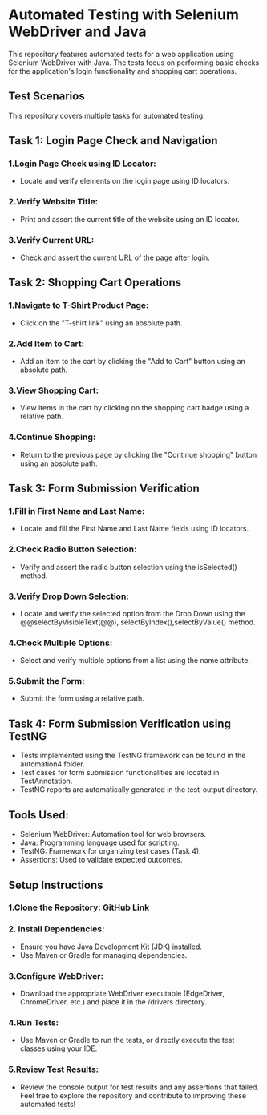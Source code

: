 # Automated Testing with Selenium WebDriver and Java
This repository features automated tests for a web application using Selenium WebDriver with Java. The tests focus on performing basic checks for the application's login functionality and shopping cart operations.
## Test Scenarios
This repository covers multiple tasks for automated testing:
## Task 1: Login Page Check and Navigation
 ### 1.Login Page Check using ID Locator:
   - Locate and verify elements on the login page using ID locators.
 ### 2.Verify Website Title:
  -	Print and assert the current title of the website using an ID locator.
 ### 3.Verify Current URL:
  - Check and assert the current URL of the page after login.
## Task 2: Shopping Cart Operations
### 1.Navigate to T-Shirt Product Page:
  - Click on the "T-shirt link" using an absolute path.
### 2.Add Item to Cart:
  - Add an item to the cart by clicking the "Add to Cart" button using an absolute path.
### 3.View Shopping Cart:
  -	View items in the cart by clicking on the shopping cart badge using a relative path.
### 4.Continue Shopping:
 - Return to the previous page by clicking the "Continue shopping" button using an absolute path.
## Task 3: Form Submission Verification
###  1.Fill in First Name and Last Name:
  - Locate and fill the First Name and Last Name fields using ID locators.
###  2.Check Radio Button Selection:
  - Verify and assert the radio button selection using the isSelected() method.
###  3.Verify Drop Down Selection:
  - Locate and verify the selected option from the Drop Down using the @@selectByVisibleText(@@), selectByIndex(),selectByValue() method.
###  4.Check Multiple Options:
  - Select and verify multiple options from a list using the name attribute.
###  5.Submit the Form:
  -	Submit the form using a relative path.
## Task 4: Form Submission Verification using TestNG
 - Tests implemented using the TestNG framework can be found in the automation4 folder.
 - Test cases for form submission functionalities are located in TestAnnotation.
 - TestNG reports are automatically generated in the test-output directory.
## Tools Used: 
- Selenium WebDriver: Automation tool for web browsers.
-	Java: Programming language used for scripting.
-	TestNG: Framework for organizing test cases (Task 4).
- Assertions: Used to validate expected outcomes.
## Setup Instructions
### 1.Clone the Repository: GitHub Link
### 2.	Install Dependencies:
-	Ensure you have Java Development Kit (JDK) installed.
- Use Maven or Gradle for managing dependencies.
### 3.Configure WebDriver:
- Download the appropriate WebDriver executable (EdgeDriver, ChromeDriver, etc.) and place it in the /drivers directory.
### 4.Run Tests:
- Use Maven or Gradle to run the tests, or directly execute the test classes using your IDE.
### 5.Review Test Results:
- Review the console output for test results and any assertions that failed.
Feel free to explore the repository and contribute to improving these automated tests!

